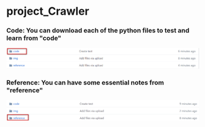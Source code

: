 # project_Crawler



### Code: You can download each of the python files to test and learn from "code"
![image](https://github.com/kevinsky-chen/project_Crawler/blob/master/img/eg2.png)

### Reference: You can have some essential notes from "reference"
![image](https://github.com/kevinsky-chen/project_Crawler/blob/master/img/eg3.png)

